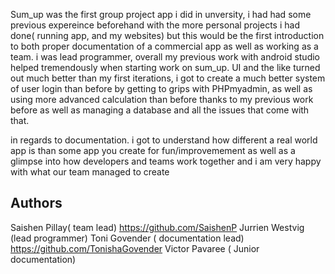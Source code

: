Sum_up was the first group project app i did in unversity, i had had some previous expereince beforehand with the more personal projects i had done( running app, and my websites) but this would be the first introduction to both proper documentation of a commercial app as well as working as a team. i was lead programmer, overall my previous work with android studio helped tremendously when starting work on sum_up. UI and the like turned out much better than my first iterations, i got to create a much better system of user login than before by getting to grips with PHPmyadmin, as well as using more advanced calculation than before thanks to my previous work before as well as managing a database and all the issues that come with that.

in regards to documentation. i got to understand how different a real world app is than some app you create for fun/improvemement as well as a glimpse into how developers and teams work together and i am very happy with what our team managed to create 


## Authors
Saishen Pillay( team lead) https://github.com/SaishenP
Jurrien Westvig (lead programmer)
Toni Govender ( documentation lead) https://github.com/TonishaGovender
Victor Pavaree ( Junior documentation)


